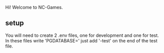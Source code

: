 Hi! Welcome to NC-Games.

## setup

You will need to create 2 .env files, one for development and one for test. <br />
In these files write 'PGDATABASE=<database-name>' just add '-test' on the end of the test file.